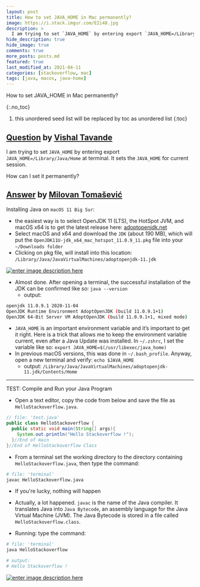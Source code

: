 ```yaml
---
layout: post
title: How to set JAVA_HOME in Mac permanently?
image: https://i.stack.imgur.com/EIi48.jpg
description: >
  I am trying to set `JAVA_HOME` by entering export `JAVA_HOME=/Library/Java/Home` at terminal. 
hide_description: true
hide_image: true
comments: true
more_posts: posts.md
featured: true
last_modified_at: 2021-04-11
categories: [stackoverflow, mac]
tags: [java, macos, java-home]
---
```


How to set JAVA_HOME in Mac permanently?

{:.no_toc}
1. this unordered seed list will be replaced by toc as unordered list
{:toc}

## [Question](https://stackoverflow.com/questions/14702702/how-to-set-java-home-in-mac-permanently) by [Vishal Tavande](https://stackoverflow.com/users/2009908/vishal-tavande)

I am trying to set `JAVA_HOME` by entering export `JAVA_HOME=/Library/Java/Home` at terminal. It sets the `JAVA_HOME` for current session.

How can I set it permanently?


## [Answer](https://stackoverflow.com/a/65162351/13155046) by [Milovan Tomašević](https://stackoverflow.com/users/13155046/milovan-tomašević)

Installing Java on `macOS 11 Big Sur`:
- the easiest way is to select OpenJDK 11 (LTS), the HotSpot JVM, and macOS x64 is to get the latest release here: [adoptopenjdk.net][1]
- Select macOS and x64 and download the `JDK` (about 190 MB), which will put the `OpenJDK11U-jdk_x64_mac_hotspot_11.0.9_11.pkg` file into your `~/Downloads folder`
- Clicking on pkg file, will install into this location: `/Library/Java/JavaVirtualMachines/adoptopenjdk-11.jdk`

[![enter image description here][2]][2]

- Almost done. After opening a terminal, the successful installation of the JDK can be confirmed like so: `java --version`
   - output:

```sh
openjdk 11.0.9.1 2020-11-04
OpenJDK Runtime Environment AdoptOpenJDK (build 11.0.9.1+1)
OpenJDK 64-Bit Server VM AdoptOpenJDK (build 11.0.9.1+1, mixed mode)
```

- `JAVA_HOME` is an important environment variable and it’s important to get it right. Here is a trick that allows me to keep the environment variable current, even after a Java Update was installed. In `~/.zshrc`, I set the variable like so: `export JAVA_HOME=$(/usr/libexec/java_home)`
- In previous macOS versions, this was done in `~/.bash_profile`. Anyway, open a new terminal and verify: `echo $JAVA_HOME`
   - output: `/Library/Java/JavaVirtualMachines/adoptopenjdk-11.jdk/Contents/Home`

***
TEST: Compile and Run your Java Program

- Open a text editor, copy the code from below and save the file as `HelloStackoverflow.java`. 
```java
// file: 'test.java'
public class HelloStackoverflow {
  public static void main(String[] args){
    System.out.println("Hello Stackoverflow !");
  }//End of main
}//End of HelloStackoverflow Class
```

- From a terminal set the working directory to the directory containing `HelloStackoverflow.java`, then type the command:

```sh
# file: 'terminal'
javac HelloStackoverflow.java
```

- If you're lucky, nothing will happen

- Actually, a lot happened. `javac` is the name of the Java compiler. It translates Java into `Java Bytecode`, an assembly language for the Java Virtual Machine (JVM). The Java Bytecode is stored in a file called `HelloStackoverflow.class`.

- Running: type the command:

~~~sh
# file: 'terminal'
java HelloStackoverflow

# output:
# Hello Stackoverflow !
~~~


[![enter image description here][3]][3]


  [1]: https://adoptopenjdk.net/archive.html?variant=openjdk11&jvmVariant=hotspot
  [2]: https://i.stack.imgur.com/EIi48.jpg
  [3]: https://i.stack.imgur.com/dp640.png